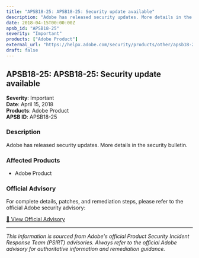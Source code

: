 ```yaml
---
title: "APSB18-25: APSB18-25: Security update available"
description: "Adobe has released security updates. More details in the security bulletin."
date: 2018-04-15T00:00:00Z
apsb_id: "APSB18-25"
severity: "Important"
products: ["Adobe Product"]
external_url: "https://helpx.adobe.com/security/products/other/apsb18-25.html"
draft: false
---
```


## APSB18-25: APSB18-25: Security update available

**Severity**: Important  
**Date**: April 15, 2018  
**Products**: Adobe Product  
**APSB ID**: APSB18-25

### Description

Adobe has released security updates. More details in the security bulletin.

### Affected Products

- Adobe Product


### Official Advisory

For complete details, patches, and remediation steps, please refer to the official Adobe security advisory:

[🔗 View Official Advisory](https://helpx.adobe.com/security/products/other/apsb18-25.html)

---

*This information is sourced from Adobe's official Product Security Incident Response Team (PSIRT) advisories. Always refer to the official Adobe advisory for authoritative information and remediation guidance.*
